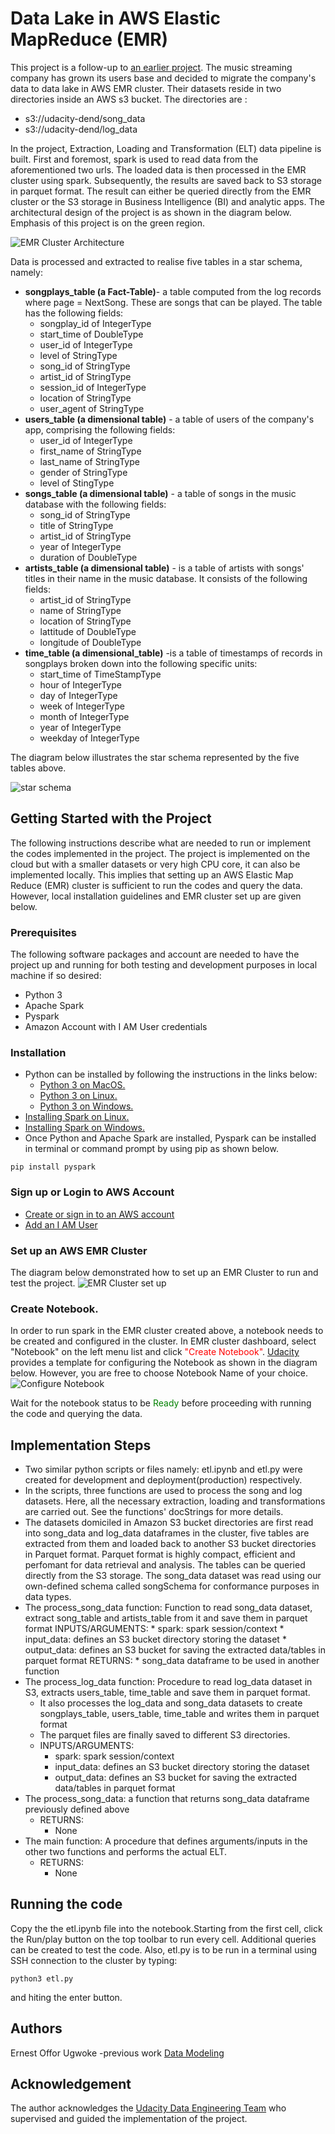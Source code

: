 # Data Lake in AWS Elastic MapReduce (EMR)
This project is a follow-up to [an earlier project](https://gitlab.com/offor20/data_modeling_with_postgreSQL). The music streaming company has grown its users base and decided to migrate the company's data to data lake in AWS EMR cluster. Their datasets reside in two directories inside an AWS s3 bucket. The directories are : 
* s3://udacity-dend/song_data
* s3://udacity-dend/log_data
<p>In the project, Extraction, Loading and Transformation (ELT) data pipeline is built. First and foremost, spark is used to read data from the aforementioned two urls. The loaded data is then processed in the EMR cluster using spark. Subsequently, the results are saved back to S3 storage in parquet format. The result can either be queried directly from the EMR cluster or the S3 storage in Business Intelligence (BI) and analytic apps. The architectural design of the project is as shown in the diagram below. Emphasis of this project is on the green region.  </p>

![EMR Cluster Architecture](/images/architecture.png)

Data is processed and extracted to realise five tables in a star schema, namely:
* **songplays_table (a Fact-Table)**- a table computed from the log records where page = NextSong. These are songs that can be played. The table has the following fields: 
    * songplay_id of IntegerType
    * start_time of DoubleType
    * user_id  of IntegerType
    * level of StringType
    * song_id of StringType
    * artist_id of StringType
    * session_id of IntegerType
    * location of StringType
    * user_agent of StringType
* **users_table (a dimensional table)** - a table of users of the company's app, comprising the following fields:
    * user_id of IntegerType
    * first_name of StringType
    * last_name of StringType
    * gender of StringType
    * level of StingType
* **songs_table (a dimensional table)** - a table of songs in the music database with the following fields:
    * song_id of StringType
    * title of StringType
    * artist_id of StringType
    * year of IntegerType
    * duration of DoubleType
* **artists_table (a dimensional table)** - is a table of artists with songs' titles in their name in the music database. It consists of the following fields:
    * artist_id of StringType
    * name of StringType
    * location of StringType
    * lattitude of DoubleType
    * longitude of DoubleType
* **time_table (a dimensional_table)** -is a table of timestamps of records in songplays broken down into the following specific units:
    * start_time of TimeStampType
    * hour of IntegerType
    * day of IntegerType
    * week of IntegerType
    * month of IntegerType
    * year of IntegerType
    * weekday of IntegerType
<p>
The diagram below illustrates the star schema represented by the five tables above.
</p>

![star schema](/images/star_schema.png)

## Getting Started with the Project
The following instructions describe what are needed to run or implement the codes implemented in the project. The project is implemented on the cloud but with a smaller datasets or very high CPU core, it can also be implemented locally. This implies that setting up an AWS Elastic Map Reduce (EMR) cluster is sufficient to run the codes and query the data. However, local installation guidelines and EMR cluster set up are given below.
### Prerequisites
The following software packages and account are needed to have the project up and running for both testing and development purposes in local machine if so desired:
* Python 3
* Apache Spark
* Pyspark
* Amazon Account with I AM User credentials

### Installation
* Python can be installed by following the instructions in the links below:
    * [Python 3 on MacOS.](https://docs.python-guide.org/starting/install3/osx/#install3-osx)
    * [Python 3 on Linux.](https://docs.python-guide.org/starting/install3/linux/#install3-linux)
    * [Python 3 on Windows.](https://docs.python-guide.org/starting/install3/win/#install3-windows)
* [Installing Spark on Linux.](https://phoenixnap.com/kb/install-spark-on-ubuntu)
* [Installing Spark on Windows.](https://phoenixnap.com/kb/install-spark-on-windows-10)
* Once Python and Apache Spark are installed, Pyspark can be installed in terminal or command prompt by using pip as shown below.
```
pip install pyspark
```
### Sign up or Login to AWS Account
* [Create or sign in to an AWS account](https://signin.aws.amazon.com/signin?redirect_uri=https%3A%2F%2Fconsole.aws.amazon.com%2Fconsole%2Fhome%3Fstate%3DhashArgs%2523%26isauthcode%3Dtrue&client_id=arn%3Aaws%3Aiam%3A%3A015428540659%3Auser%2Fhomepage&forceMobileApp=0&code_challenge=m5zL3DNQLwKaLrLui1qIRag_AjJ-uxrKiSAqSioXp40&code_challenge_method=SHA-256)
* [Add an I AM User](https://console.aws.amazon.com/iam/home?region=us-west-2#/users)
### Set up an AWS EMR Cluster 
The diagram below demonstrated how to set up an EMR Cluster to run and test the project.
![EMR Cluster set up](/images/configuring-emr-cluster.png)

### Create Notebook.
In order to run spark in the EMR cluster created above, a notebook needs to be created and configured in the cluster. In EMR cluster dashboard, select "Notebook" on the left menu list and click <span style="color:red">"Create Notebook"</span>. [Udacity](https://classroom.udacity.com/nanodegrees/nd027/parts/19ef4e55-151f-4510-8b5c-cb590ac52df2/modules/f268ecf3-99fa-4f44-8587-dfa0945b8a7f/lessons/1f8f1b41-f5aa-4276-93f7-ec4916a74ed5/concepts/eac5c2be-645d-4d58-b7ac-a2dc02268e7e) provides a template for configuring the Notebook as shown in the diagram below. However, you are free to choose Notebook Name of your choice. 
![Configure Notebook](/images/configure-notebook.png)

<p>Wait for the notebook status to be <span style="color: green">Ready</span> before proceeding with running the code and querying the data.</p>

## Implementation Steps
* Two similar python scripts or files namely: etl.ipynb and etl.py were created for development and deployment(production) respectively.
* In the scripts, three functions are used to process the song and log datasets. Here, all the necessary extraction, loading and transformations are carried out. See the functions' docStrings for more details.
* The datasets domiciled in Amazon S3 bucket directories are first read into song_data and log_data dataframes in the cluster, five tables are extracted from them and loaded back to another S3 bucket directories in Parquet format. Parquet format is highly compact, efficient and perfomant for data retrieval and analysis. The tables can be queried directly from the S3 storage. The song_data dataset was read using our own-defined schema called songSchema for conformance purposes in data types. 
* The process_song_data function:  Function to read song_data dataset, extract song_table and artists_table from it and save them in parquet format
    INPUTS/ARGUMENTS:
        * spark: spark session/context
        * input_data: defines an S3 bucket directory storing the dataset
        * output_data: defines an S3 bucket for saving the extracted data/tables in parquet format
    RETURNS:
        * song_data dataframe to be used in another function  
* The process_log_data function:  Procedure to read log_data dataset in S3, extracts users_table, time_table and save them in parquet format.
    * It also processes the log_data and song_data datasets to create songplays_table, users_table, time_table and writes them in parquet format 
    * The parquet files are finally saved to different S3 directories.
    * INPUTS/ARGUMENTS:
        * spark: spark session/context
        * input_data: defines an S3 bucket directory storing the dataset
        * output_data: defines an S3 bucket for saving the extracted data/tables in parquet format
* The process_song_data: a function that returns song_data dataframe previously defined above
    * RETURNS:
        * None   
* The main function: A procedure that defines arguments/inputs in the other two functions and performs the actual ELT.
    *  RETURNS:
        * None


## Running the code
Copy the the etl.ipynb file into the notebook.Starting from the first cell, click the Run/play button on the top toolbar to run every cell. Additional queries can be created to test the code. Also, etl.py is to be run in a terminal using SSH connection to the cluster by typing:
```
python3 etl.py 
```
and hiting the enter button.

## Authors
Ernest Offor Ugwoke -previous work [Data Modeling](https://gitlab.com/offor20/data_modeling_with_postgreSQL)

## Acknowledgement
The author acknowledges the [Udacity Data Engineering Team](www.udacity.com) who supervised and guided the implementation of the project.  